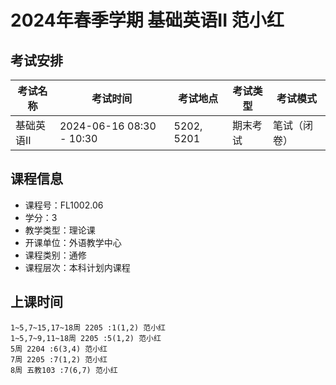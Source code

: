 # 2024年春季学期 基础英语II 范小红




## 考试安排

| 考试名称 | 考试时间 | 考试地点 | 考试类型 | 考试模式 |
| -------- | -------- | -------- | -------- | -------- |
| 基础英语II | 2024-06-16 08:30 - 10:30 | 5202, 5201 | 期末考试 | 笔试（闭卷） |





## 课程信息

- 课程号：FL1002.06
- 学分：3
- 教学类型：理论课
- 开课单位：外语教学中心
- 课程类别：通修
- 课程层次：本科计划内课程

## 上课时间

```
1~5,7~15,17~18周 2205 :1(1,2) 范小红
1~5,7~9,11~18周 2205 :5(1,2) 范小红
5周 2204 :6(3,4) 范小红
7周 2205 :7(1,2) 范小红
8周 五教103 :7(6,7) 范小红
```

